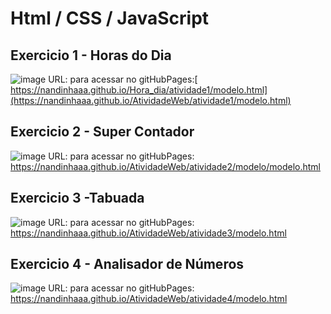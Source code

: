 # Html / CSS / JavaScript

## Exercicio 1 - Horas do Dia
![image](https://github.com/nandinhaaa/AtividadeWeb/assets/91507393/90e9023f-afbe-4154-b625-0916d2869571)
URL: para acessar no gitHubPages:[ https://nandinhaaa.github.io/Hora_dia/atividade1/modelo.html](https://nandinhaaa.github.io/AtividadeWeb/atividade1/modelo.html)

## Exercicio 2 - Super Contador
![image](https://github.com/nandinhaaa/AtividadeWeb/assets/91507393/ace8d07a-bd74-4734-a6f8-d1ac11ae54c9)
URL: para acessar no gitHubPages: https://nandinhaaa.github.io/AtividadeWeb/atividade2/modelo/modelo.html

## Exercicio 3 -Tabuada
![image](https://github.com/nandinhaaa/AtividadeWeb/assets/91507393/5e2dceb9-1ebd-4067-82dd-2f00785cbe5a)
URL: para acessar no gitHubPages: https://nandinhaaa.github.io/AtividadeWeb/atividade3/modelo.html

## Exercicio 4 - Analisador de Números 
![image](https://github.com/nandinhaaa/AtividadeWeb/assets/91507393/9aa4d2be-7843-4af2-9702-c6c3c83c8370)
URL: para acessar no gitHubPages: https://nandinhaaa.github.io/AtividadeWeb/atividade4/modelo.html

